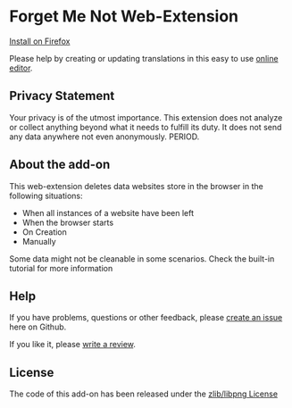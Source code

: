 # Forget Me Not Web-Extension

[Install on Firefox](https://addons.mozilla.org/firefox/addon/forget_me_not/)

Please help by creating or updating translations in this easy to use [online editor](https://lusito.github.io/web-ext-translator/?gh=https://github.com/lusito/forget-me-not/tree/develop).

## Privacy Statement

Your privacy is of the utmost importance.
This extension does not analyze or collect anything beyond what it needs to fulfill its duty.
It does not send any data anywhere not even anonymously. PERIOD.

## About the add-on

This web-extension deletes data websites store in the browser in the following situations:

- When all instances of a website have been left
- When the browser starts
- On Creation
- Manually

Some data might not be cleanable in some scenarios. Check the built-in tutorial for more information

## Help
If you have problems, questions or other feedback, please [create an issue](https://github.com/Lusito/forget-me-not/issues) here on Github.

If you like it, please [write a review](https://addons.mozilla.org/firefox/addon/forget_me_not/).

## License
The code of this add-on has been released under the [zlib/libpng License](https://github.com/Lusito/forget-me-not/blob/master/LICENSE)
